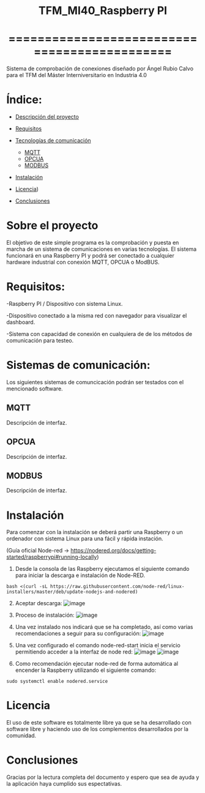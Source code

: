 <h1 align="center"> TFM_MI40_Raspberry PI </h1>
<h1 align="center"> ============================================= </h1>

Sistema de comprobación de conexiones diseñado por Ángel Rubio Calvo para el TFM del Máster Interniversitario en Industria 4.0


# Índice:

- [Descripción del proyecto](https://github.com/toqueroagrd/Comprobador-de-conexiones_MI40#Sobre-el-proyecto)

- [Requisitos](https://github.com/toqueroagrd/Comprobador-de-conexiones_MI40#Requisitos)

- [Tecnologías de comunicación](https://github.com/toqueroagrd/Comprobador-de-conexiones_MI40#Sistemas_de_comunicación)
  - [MQTT](https://github.com/toqueroagrd/Comprobador-de-conexiones_MI40#MQTT)
  - [OPCUA](https://github.com/toqueroagrd/Comprobador-de-conexiones_MI40#OPUA)
  - [MODBUS](https://github.com/toqueroagrd/Comprobador-de-conexiones_MI40#MODBUS)

- [Instalación](https://github.com/toqueroagrd/Comprobador-de-conexiones_MI40#Instalación)

- [Licencia](https://github.com/toqueroagrd/Comprobador-de-conexiones_MI40#Licencia))

- [Conclusiones](https://github.com/toqueroagrd/Comprobador-de-conexiones_MI40#Conclusiones)


# Sobre el proyecto

El objetivo de este simple programa es la comprobación y puesta en marcha de un sistema de comunicaciones en varias tecnologías. 
El sistema funcionará en una Raspberry PI y podrá ser conectado a cualquier hardware industrial con conexión MQTT, OPCUA o ModBUS.


# Requisitos:
-Raspberry PI / Dispositivo con sistema Linux.

-Dispositivo conectado a la misma red con navegador para visualizar el dashboard.

-Sistema con capacidad de conexión en cualquiera de de los métodos de comunicación para testeo.


# Sistemas de comunicación:
Los siguientes sistemas de comuncicación podrán ser testados con el mencionado software.

## MQTT
Descripción de interfaz.

## OPCUA
Descripción de interfaz.

## MODBUS
Descripción de interfaz.

# Instalación

Para comenzar con la instalación se deberá partir una Raspberry o un ordenador con sistema Linux para una fácil y rápida instación.

(Guía oficial Node-red -> https://nodered.org/docs/getting-started/raspberrypi#running-locally)

1. Desde la consola de las Raspberry ejecutamos el siguiente comando para iniciar la descarga e instalación de Node-RED.

```bash <(curl -sL https://raw.githubusercontent.com/node-red/linux-installers/master/deb/update-nodejs-and-nodered)```

2. Aceptar descarga:
![image](https://github.com/toqueroagrd/Comprobador-de-conexiones_MI40/assets/81623644/3725c6c3-123e-4133-8a2a-dab56f100124)

3. Proceso de instalación:
![image](https://github.com/toqueroagrd/Comprobador-de-conexiones_MI40/assets/81623644/f4263fe7-1bb7-428d-8046-fdf72483c891)

4. Una vez instalado nos indicará que se ha completado, así como varias recomendaciones a seguir para su configuración:
![image](https://github.com/toqueroagrd/Comprobador-de-conexiones_MI40/assets/81623644/5fc7a191-21af-4dd1-a1d6-235e26313462)

5. Una vez configurado el comando node-red-start inicia el servicio permitiendo acceder a la interfaz de node red:
![image](https://github.com/toqueroagrd/Comprobador-de-conexiones_MI40/assets/81623644/e0ccb135-45cc-431a-8473-3723d0f004cf)
![image](https://github.com/toqueroagrd/Comprobador-de-conexiones_MI40/assets/81623644/a2f2e99f-f956-4400-91b7-4bfd210b4387)

6. Como recomendación ejecutar node-red de forma automática al encender la Raspberry utilizando el siguiente comando:

```sudo systemctl enable nodered.service```

# Licencia
El uso de este software es totalmente libre ya que se ha desarrollado con software libre y haciendo uso de los complementos desarrollados por la comunidad.

# Conclusiones
Gracias por la lectura completa del documento y espero que sea de ayuda y la aplicación haya cumplido sus espectativas.
